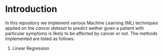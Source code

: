 # Introduction

In this repository we implement various Machine Learning (ML) techniques applied on the *cancer dataset*
to predict wether given a patient with particular symptoms is likely to be
affected by cancer or not.
The methods implemented are listed as follows:
1. Linear Regression

